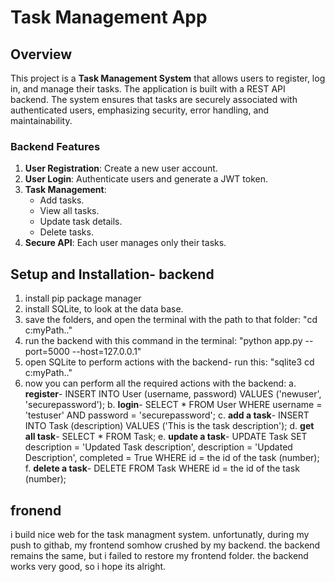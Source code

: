 # Task Management App

## Overview

This project is a **Task Management System** that allows users to register, log in, and manage their tasks. The application is built with a REST API backend. The system ensures that tasks are securely associated with authenticated users, emphasizing security, error handling, and maintainability.

### Backend Features 
1. **User Registration**: Create a new user account.
2. **User Login**: Authenticate users and generate a JWT token.
3. **Task Management**:
   - Add tasks.
   - View all tasks.
   - Update task details.
   - Delete tasks.
4. **Secure API**: Each user manages only their tasks.


## Setup and Installation- backend
1. install pip package manager
2. install SQLite, to look at the data base. 
3. save the folders, and open the terminal with the path to that folder: "cd c:myPath.."
4. run the backend with this command in the terminal: "python app.py --port=5000 --host=127.0.0.1"
5. open SQLite to perform actions with the backend- run this: "sqlite3 cd c:myPath.."
6. now you can perform all the required actions with the backend:
   a. **register**- INSERT INTO User (username, password) VALUES ('newuser', 'securepassword');
   b. **login**-  SELECT * FROM User WHERE username = 'testuser' AND password = 'securepassword';
   c. **add a task**- INSERT INTO Task (description) VALUES ('This is the task description');
   d. **get all task**- SELECT * FROM Task;
   e. **update a task**- UPDATE Task SET description = 'Updated Task description', description = 'Updated Description', completed = True WHERE id = the id of the task (number);
   f. **delete a task**- DELETE FROM Task WHERE id = the id of the task (number);

## fronend
i build nice web for the task managment system. unfortunatly, during my push to githab, my frontend somhow crushed by my backend.
the backend remains the same, but i failed to restore my frontend folder. 
the backend works very good, so i hope its alright.


